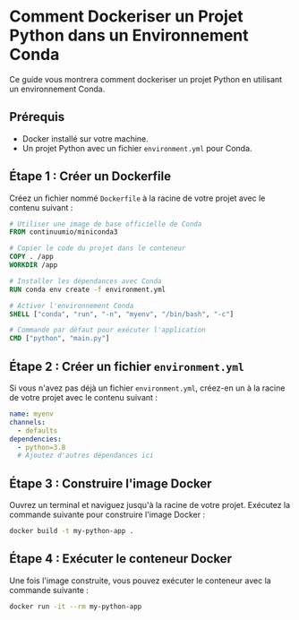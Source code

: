 
# Comment Dockeriser un Projet Python dans un Environnement Conda

Ce guide vous montrera comment dockeriser un projet Python en utilisant un environnement Conda.

## Prérequis

- Docker installé sur votre machine.
- Un projet Python avec un fichier `environment.yml` pour Conda.

## Étape 1 : Créer un Dockerfile

Créez un fichier nommé `Dockerfile` à la racine de votre projet avec le contenu suivant :

```Dockerfile
# Utiliser une image de base officielle de Conda
FROM continuumio/miniconda3

# Copier le code du projet dans le conteneur
COPY . /app
WORKDIR /app

# Installer les dépendances avec Conda
RUN conda env create -f environment.yml

# Activer l'environnement Conda
SHELL ["conda", "run", "-n", "myenv", "/bin/bash", "-c"]

# Commande par défaut pour exécuter l'application
CMD ["python", "main.py"]
```

## Étape 2 : Créer un fichier `environment.yml`

Si vous n'avez pas déjà un fichier `environment.yml`, créez-en un à la racine de votre projet avec le contenu suivant :

```yaml
name: myenv
channels:
  - defaults
dependencies:
  - python=3.8
  # Ajoutez d'autres dépendances ici
```

## Étape 3 : Construire l'image Docker

Ouvrez un terminal et naviguez jusqu'à la racine de votre projet. Exécutez la commande suivante pour construire l'image Docker :

```sh
docker build -t my-python-app .
```

## Étape 4 : Exécuter le conteneur Docker

Une fois l'image construite, vous pouvez exécuter le conteneur avec la commande suivante :

```sh
docker run -it --rm my-python-app
```